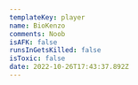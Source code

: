 ```yaml
---
templateKey: player
name: BioKenzo
comments: Noob
isAFK: false
runsInGetsKilled: false
isToxic: false
date: 2022-10-26T17:43:37.892Z
---
```

